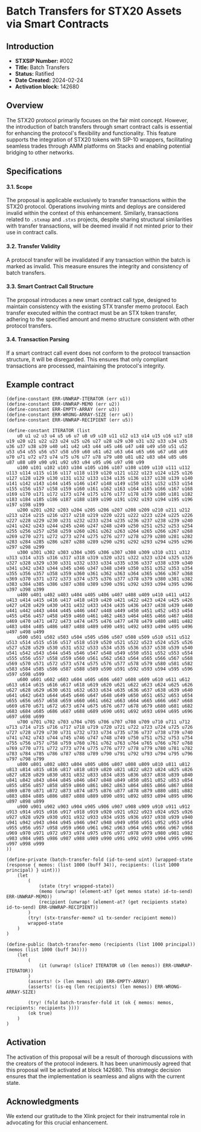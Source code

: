 # Batch Transfers for STX20 Assets via Smart Contracts

## Introduction

- **STXSIP Number:** #002
- **Title:** Batch Transfers
- **Status:** Ratified
- **Date Created:** 2024-02-24
- **Activation block:** 142680

## Overview

The STX20 protocol primarily focuses on the fair mint concept.
However, the introduction of batch transfers through smart contract calls is essential for enhancing the protocol's flexibility and functionality.
This feature supports the integration of STX20 tokens with SIP-10 wrappers, facilitating seamless trades through AMM platforms on Stacks and enabling potential bridging to other networks.

## Specifications

#### 3.1. Scope

The proposal is applicable exclusively to transfer transactions within the STX20 protocol.
Operations involving mints and deploys are considered invalid within the context of this enhancement.
Similarly, transactions related to `.stxmap` and `.stxs` projects, despite sharing structural similarities with transfer transactions, will be deemed invalid if not minted prior to their use in contract calls.

#### 3.2. Transfer Validity

A protocol transfer will be invalidated if any transaction within the batch is marked as invalid. This measure ensures the integrity and consistency of batch transfers.

#### 3.3. Smart Contract Call Structure

The proposal introduces a new smart contract call type, designed to maintain consistency with the existing STX transfer memo protocol. Each transfer executed within the contract must be an STX token transfer, adhering to the specified amount and memo structure consistent with other protocol transfers.

#### 3.4. Transaction Parsing

If a smart contract call event does not conform to the protocol transaction structure, it will be disregarded. This ensures that only compliant transactions are processed, maintaining the protocol's integrity.

## Example contract

```clarity
(define-constant ERR-UNWRAP-ITERATOR (err u1))
(define-constant ERR-UNWRAP-MEMO (err u2))
(define-constant ERR-EMPTY-ARRAY (err u3))
(define-constant ERR-WRONG-ARRAY-SIZE (err u4))
(define-constant ERR-UNWRAP-RECIPIENT (err u5))

(define-constant ITERATOR (list
    u0 u1 u2 u3 u4 u5 u6 u7 u8 u9 u10 u11 u12 u13 u14 u15 u16 u17 u18 u19 u20 u21 u22 u23 u24 u25 u26 u27 u28 u29 u30 u31 u32 u33 u34 u35 u36 u37 u38 u39 u40 u41 u42 u43 u44 u45 u46 u47 u48 u49 u50 u51 u52 u53 u54 u55 u56 u57 u58 u59 u60 u61 u62 u63 u64 u65 u66 u67 u68 u69 u70 u71 u72 u73 u74 u75 u76 u77 u78 u79 u80 u81 u82 u83 u84 u85 u86 u87 u88 u89 u90 u91 u92 u93 u94 u95 u96 u97 u98 u99
    u100 u101 u102 u103 u104 u105 u106 u107 u108 u109 u110 u111 u112 u113 u114 u115 u116 u117 u118 u119 u120 u121 u122 u123 u124 u125 u126 u127 u128 u129 u130 u131 u132 u133 u134 u135 u136 u137 u138 u139 u140 u141 u142 u143 u144 u145 u146 u147 u148 u149 u150 u151 u152 u153 u154 u155 u156 u157 u158 u159 u160 u161 u162 u163 u164 u165 u166 u167 u168 u169 u170 u171 u172 u173 u174 u175 u176 u177 u178 u179 u180 u181 u182 u183 u184 u185 u186 u187 u188 u189 u190 u191 u192 u193 u194 u195 u196 u197 u198 u199
    u200 u201 u202 u203 u204 u205 u206 u207 u208 u209 u210 u211 u212 u213 u214 u215 u216 u217 u218 u219 u220 u221 u222 u223 u224 u225 u226 u227 u228 u229 u230 u231 u232 u233 u234 u235 u236 u237 u238 u239 u240 u241 u242 u243 u244 u245 u246 u247 u248 u249 u250 u251 u252 u253 u254 u255 u256 u257 u258 u259 u260 u261 u262 u263 u264 u265 u266 u267 u268 u269 u270 u271 u272 u273 u274 u275 u276 u277 u278 u279 u280 u281 u282 u283 u284 u285 u286 u287 u288 u289 u290 u291 u292 u293 u294 u295 u296 u297 u298 u299
    u300 u301 u302 u303 u304 u305 u306 u307 u308 u309 u310 u311 u312 u313 u314 u315 u316 u317 u318 u319 u320 u321 u322 u323 u324 u325 u326 u327 u328 u329 u330 u331 u332 u333 u334 u335 u336 u337 u338 u339 u340 u341 u342 u343 u344 u345 u346 u347 u348 u349 u350 u351 u352 u353 u354 u355 u356 u357 u358 u359 u360 u361 u362 u363 u364 u365 u366 u367 u368 u369 u370 u371 u372 u373 u374 u375 u376 u377 u378 u379 u380 u381 u382 u383 u384 u385 u386 u387 u388 u389 u390 u391 u392 u393 u394 u395 u396 u397 u398 u399
    u400 u401 u402 u403 u404 u405 u406 u407 u408 u409 u410 u411 u412 u413 u414 u415 u416 u417 u418 u419 u420 u421 u422 u423 u424 u425 u426 u427 u428 u429 u430 u431 u432 u433 u434 u435 u436 u437 u438 u439 u440 u441 u442 u443 u444 u445 u446 u447 u448 u449 u450 u451 u452 u453 u454 u455 u456 u457 u458 u459 u460 u461 u462 u463 u464 u465 u466 u467 u468 u469 u470 u471 u472 u473 u474 u475 u476 u477 u478 u479 u480 u481 u482 u483 u484 u485 u486 u487 u488 u489 u490 u491 u492 u493 u494 u495 u496 u497 u498 u499
    u500 u501 u502 u503 u504 u505 u506 u507 u508 u509 u510 u511 u512 u513 u514 u515 u516 u517 u518 u519 u520 u521 u522 u523 u524 u525 u526 u527 u528 u529 u530 u531 u532 u533 u534 u535 u536 u537 u538 u539 u540 u541 u542 u543 u544 u545 u546 u547 u548 u549 u550 u551 u552 u553 u554 u555 u556 u557 u558 u559 u560 u561 u562 u563 u564 u565 u566 u567 u568 u569 u570 u571 u572 u573 u574 u575 u576 u577 u578 u579 u580 u581 u582 u583 u584 u585 u586 u587 u588 u589 u590 u591 u592 u593 u594 u595 u596 u597 u598 u599
    u600 u601 u602 u603 u604 u605 u606 u607 u608 u609 u610 u611 u612 u613 u614 u615 u616 u617 u618 u619 u620 u621 u622 u623 u624 u625 u626 u627 u628 u629 u630 u631 u632 u633 u634 u635 u636 u637 u638 u639 u640 u641 u642 u643 u644 u645 u646 u647 u648 u649 u650 u651 u652 u653 u654 u655 u656 u657 u658 u659 u660 u661 u662 u663 u664 u665 u666 u667 u668 u669 u670 u671 u672 u673 u674 u675 u676 u677 u678 u679 u680 u681 u682 u683 u684 u685 u686 u687 u688 u689 u690 u691 u692 u693 u694 u695 u696 u697 u698 u699
    u700 u701 u702 u703 u704 u705 u706 u707 u708 u709 u710 u711 u712 u713 u714 u715 u716 u717 u718 u719 u720 u721 u722 u723 u724 u725 u726 u727 u728 u729 u730 u731 u732 u733 u734 u735 u736 u737 u738 u739 u740 u741 u742 u743 u744 u745 u746 u747 u748 u749 u750 u751 u752 u753 u754 u755 u756 u757 u758 u759 u760 u761 u762 u763 u764 u765 u766 u767 u768 u769 u770 u771 u772 u773 u774 u775 u776 u777 u778 u779 u780 u781 u782 u783 u784 u785 u786 u787 u788 u789 u790 u791 u792 u793 u794 u795 u796 u797 u798 u799
    u800 u801 u802 u803 u804 u805 u806 u807 u808 u809 u810 u811 u812 u813 u814 u815 u816 u817 u818 u819 u820 u821 u822 u823 u824 u825 u826 u827 u828 u829 u830 u831 u832 u833 u834 u835 u836 u837 u838 u839 u840 u841 u842 u843 u844 u845 u846 u847 u848 u849 u850 u851 u852 u853 u854 u855 u856 u857 u858 u859 u860 u861 u862 u863 u864 u865 u866 u867 u868 u869 u870 u871 u872 u873 u874 u875 u876 u877 u878 u879 u880 u881 u882 u883 u884 u885 u886 u887 u888 u889 u890 u891 u892 u893 u894 u895 u896 u897 u898 u899
    u900 u901 u902 u903 u904 u905 u906 u907 u908 u909 u910 u911 u912 u913 u914 u915 u916 u917 u918 u919 u920 u921 u922 u923 u924 u925 u926 u927 u928 u929 u930 u931 u932 u933 u934 u935 u936 u937 u938 u939 u940 u941 u942 u943 u944 u945 u946 u947 u948 u949 u950 u951 u952 u953 u954 u955 u956 u957 u958 u959 u960 u961 u962 u963 u964 u965 u966 u967 u968 u969 u970 u971 u972 u973 u974 u975 u976 u977 u978 u979 u980 u981 u982 u983 u984 u985 u986 u987 u988 u989 u990 u991 u992 u993 u994 u995 u996 u997 u998 u999
))

(define-private (batch-transfer-fold (id-to-send uint) (wrapped-state (response { memos: (list 1000 (buff 34)), recipients: (list 1000 principal) } uint)))
    (let
        (
            (state (try! wrapped-state))
            (memo (unwrap! (element-at? (get memos state) id-to-send) ERR-UNWRAP-MEMO))
            (recipient (unwrap! (element-at? (get recipients state) id-to-send) ERR-UNWRAP-RECIPIENT))
        )
        (try! (stx-transfer-memo? u1 tx-sender recipient memo))
        wrapped-state
    )
)

(define-public (batch-transfer-memo (recipients (list 1000 principal)) (memos (list 1000 (buff 34))))
    (let
        (
            (it (unwrap! (slice? ITERATOR u0 (len memos)) ERR-UNWRAP-ITERATOR))
        )
        (asserts! (> (len memos) u0) ERR-EMPTY-ARRAY)
        (asserts! (is-eq (len recipients) (len memos)) ERR-WRONG-ARRAY-SIZE)

        (try! (fold batch-transfer-fold it (ok { memos: memos, recipients: recipients })))
        (ok true)
    )
)
```

## Activation

The activation of this proposal will be a result of thorough discussions with the creators of the protocol indexers.
It has been unanimously agreed that this proposal will be activated at block 142680.
This strategic decision ensures that the implementation is seamless and aligns with the current state.

## Acknowledgments

We extend our gratitude to the Xlink project for their instrumental role in advocating for this crucial enhancement.
